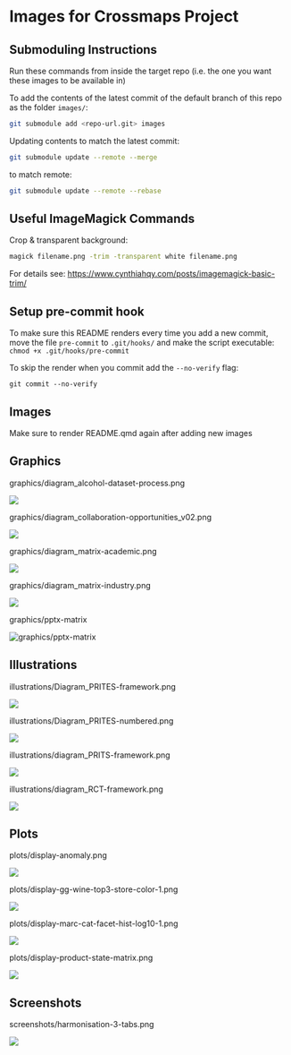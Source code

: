 # Images for Crossmaps Project


## Submoduling Instructions

Run these commands from inside the target repo (i.e. the one you want
these images to be available in)

To add the contents of the latest commit of the default branch of this
repo as the folder `images/`:

``` zsh
git submodule add <repo-url.git> images
```

Updating contents to match the latest commit:

``` zsh
git submodule update --remote --merge
```

to match remote:

``` zsh
git submodule update --remote --rebase
```

## Useful ImageMagick Commands

Crop & transparent background:

``` zsh
magick filename.png -trim -transparent white filename.png
```

For details see:
<https://www.cynthiahqy.com/posts/imagemagick-basic-trim/>

## Setup pre-commit hook

To make sure this README renders every time you add a new commit, move
the file `pre-commit` to `.git/hooks/` and make the script executable:
`chmod +x .git/hooks/pre-commit`

To skip the render when you commit add the `--no-verify` flag:

    git commit --no-verify

## Images

Make sure to render README.qmd again after adding new images

## Graphics

graphics/diagram_alcohol-dataset-process.png

![](graphics/diagram_alcohol-dataset-process.png)

graphics/diagram_collaboration-opportunities_v02.png

![](graphics/diagram_collaboration-opportunities_v02.png)

graphics/diagram_matrix-academic.png

![](graphics/diagram_matrix-academic.png)

graphics/diagram_matrix-industry.png

![](graphics/diagram_matrix-industry.png)

graphics/pptx-matrix

![graphics/pptx-matrix](graphics/pptx-matrix.png)

## Illustrations

illustrations/Diagram_PRITES-framework.png

![](illustrations/Diagram_PRITES-framework.png)

illustrations/Diagram_PRITES-numbered.png

![](illustrations/Diagram_PRITES-numbered.png)

illustrations/diagram_PRITS-framework.png

![](illustrations/diagram_PRITS-framework.png)

illustrations/diagram_RCT-framework.png

![](illustrations/diagram_RCT-framework.png)

## Plots

plots/display-anomaly.png

![](plots/display-anomaly.png)

plots/display-gg-wine-top3-store-color-1.png

![](plots/display-gg-wine-top3-store-color-1.png)

plots/display-marc-cat-facet-hist-log10-1.png

![](plots/display-marc-cat-facet-hist-log10-1.png)

plots/display-product-state-matrix.png

![](plots/display-product-state-matrix.png)

## Screenshots

screenshots/harmonisation-3-tabs.png

![](screenshots/harmonisation-3-tabs.png)
